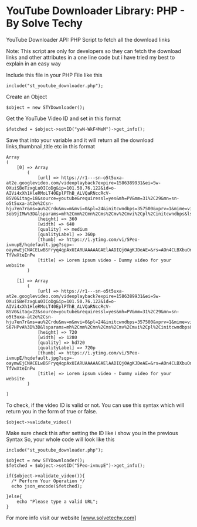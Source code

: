 # YouTube Downloader Library: PHP - By Solve Techy
YouTube Downloader API: PHP Script to fetch all the download links

Note: This script are only for developers so they can fetch the download links and other attributes in a one line code but i have tried my best to explain in an easy way

Include this file in your PHP File like this
```
include("st_youtube_downloader.php");
```
Create an Object
```
$object = new STYDownloader();
```

Get the YouTube Video ID and set in this format
```
$fetched = $object->setID("ywN-WkF4MeM")->get_info();
```
Save that into your variable and it will return all the download links,thumbnail,title etc in this format
```
Array
(
    [0] => Array
        (
            [url] => https://r1---sn-o5t5uxa-at2e.googlevideo.com/videoplayback?expire=1586389931&ei=Sw-OXuiSBeTzxgLu0ICoDg&ip=101.50.76.122&id=o-AIVi4xXh1HleRMoLT40EplPThB_ALVQaRNccRcV-8SV0&itag=18&source=youtube&requiressl=yes&mh=PV&mm=31%2C29&mn=sn-o5t5uxa-at2e%2Csn-hju7en7r&ms=au%2Crdu&mv=m&mvi=0&pl=24&initcwndbps=357500&vprv=1&mime=video%2Fmp4&gir=yes&clen=2692644&ratebypass=yes&dur=60.023&lmt=1486721299068168&mt=1586368238&fvip=6&c=WEB&sparams=expire%2Cei%2Cip%2Cid%2Citag%2Csource%2Crequiressl%2Cvprv%2Cmime%2Cgir%2Cclen%2Cratebypass%2Cdur%2Clmt&sig=AJpPlLswRgIhAJukFSqhQvXk_mq6Rxiv_u9lPanOEcbG9caxIjrt03o2AiEAkCx7weAFUSRZpU4kIITaZ6ed5rgGeUltdh-3ob9jIMw%3D&lsparams=mh%2Cmm%2Cmn%2Cms%2Cmv%2Cmvi%2Cpl%2Cinitcwndbps&lsig=ALrAebAwRAIgLWlhYdDUFRqOsX048QXN1WYoUXAq0EW6PzDP3t9lwKwCIAq6UhtU90qOC7MUJ6X_LUFBP0fZJLiiAfCp7WyIqTDY
            [height] => 360
            [width] => 640
            [quality] => medium
            [qualityLabel] => 360p
            [thumb] => https://i.ytimg.com/vi/5Peo-ivmupE/hqdefault.jpg?sqp=-oaymwEjCNACELwBSFryq4qpAxUIARUAAAAAGAElAADIQj0AgKJDeAE=&rs=AOn4CLBXbuOnebwwBZ8amL-TfVwXteInPw
            [title] => Lorem ipsum video - Dummy video for your website
        )

    [1] => Array
        (
            [url] => https://r1---sn-o5t5uxa-at2e.googlevideo.com/videoplayback?expire=1586389931&ei=Sw-OXuiSBeTzxgLu0ICoDg&ip=101.50.76.122&id=o-AIVi4xXh1HleRMoLT40EplPThB_ALVQaRNccRcV-8SV0&itag=22&source=youtube&requiressl=yes&mh=PV&mm=31%2C29&mn=sn-o5t5uxa-at2e%2Csn-hju7en7r&ms=au%2Crdu&mv=m&mvi=0&pl=24&initcwndbps=357500&vprv=1&mime=video%2Fmp4&ratebypass=yes&dur=60.023&lmt=1486721350903480&mt=1586368238&fvip=6&c=WEB&sparams=expire%2Cei%2Cip%2Cid%2Citag%2Csource%2Crequiressl%2Cvprv%2Cmime%2Cratebypass%2Cdur%2Clmt&sig=AJpPlLswRQIgGy83KiZiNfAyuxOjNfaZMCfBfpwi4qlT8a9x04URS00CIQCK4NG1Om493of7bkdOStx_RMJ33RrDDz5qiu-S67HPvA%3D%3D&lsparams=mh%2Cmm%2Cmn%2Cms%2Cmv%2Cmvi%2Cpl%2Cinitcwndbps&lsig=ALrAebAwRAIgLWlhYdDUFRqOsX048QXN1WYoUXAq0EW6PzDP3t9lwKwCIAq6UhtU90qOC7MUJ6X_LUFBP0fZJLiiAfCp7WyIqTDY
            [height] => 720
            [width] => 1280
            [quality] => hd720
            [qualityLabel] => 720p
            [thumb] => https://i.ytimg.com/vi/5Peo-ivmupE/hqdefault.jpg?sqp=-oaymwEjCNACELwBSFryq4qpAxUIARUAAAAAGAElAADIQj0AgKJDeAE=&rs=AOn4CLBXbuOnebwwBZ8amL-TfVwXteInPw
            [title] => Lorem ipsum video - Dummy video for your website
        )

)
```
To check, if the video ID is valid or not. You can use this syntax which will return you in the form of true or false. 
```
$object->validate_video()
```
Make sure check this after setting the ID like i show you in the previous Syntax
So, your whole code will look like this
```
include("st_youtube_downloader.php");

$object = new STYDownloader();
$fetched = $object->setID("5Peo-ivmupE")->get_info();

if($object->validate_video()){
  /* Perform Your Operation */
  echo json_encode($fetched);
  
}else{
    echo "Please type a valid URL";
}
```
For more info visit our website [www.solvetechy.com]
